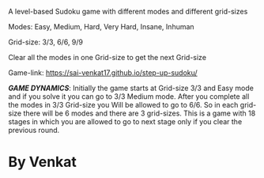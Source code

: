 A level-based Sudoku game with different modes and different grid-sizes

Modes: Easy, Medium, Hard, Very Hard, Insane, Inhuman

Grid-size: 3/3, 6/6, 9/9

Clear all the modes in one Grid-size to get the next Grid-size

Game-link: https://sai-venkat17.github.io/step-up-sudoku/

***GAME DYNAMICS***:
Initially the game starts at Grid-size 3/3 and Easy mode and if you solve it you can go to 3/3 Medium mode. After you complete all the modes in 3/3 Grid-size you
Will be allowed to go to 6/6. So in each grid-size there will be 6 modes and there are 3 grid-sizes. This is a game with 18 stages in which you are allowed to go
to next stage only if you clear the previous round.

# By Venkat
